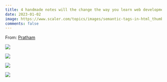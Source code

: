 ```yaml
---
title: 4 handmade notes will the change the way you learn web development.
date: 2023-01-02
image: https://www.scaler.com/topics/images/semantic-tags-in-html_thumbnail.webp
comments: false
---
```

F﻿rom: [Pratham](https://twitter.com/Prathkum)[](https://twitter.com/Prathkum)

![](https://pbs.twimg.com/media/FlXfFL0akAA_VEB?format=jpg&name=large)

![](https://pbs.twimg.com/media/FlXfFL_aUAAfYEF?format=jpg&name=large)

![](https://pbs.twimg.com/media/FlXfFL8aYAEKUxV?format=jpg&name=large)

![](https://pbs.twimg.com/media/FlXfFL1acAM_7wR?format=jpg&name=small)